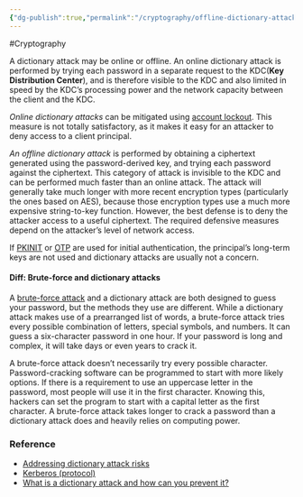 ```yaml
---
{"dg-publish":true,"permalink":"/cryptography/offline-dictionary-attack/","noteIcon":"","created":"2024-06-26T13:30:36.974+08:00","updated":"2024-07-07T15:38:17.847+08:00"}
---
```



#Cryptography

A dictionary attack may be online or offline. An online dictionary attack is performed by trying each password in a separate request to the KDC(**Key Distribution Center**), and is therefore visible to the KDC and also limited in speed by the KDC’s processing power and the network capacity between the client and the KDC. 

*Online dictionary attacks* can be mitigated using [account lockout](https://web.mit.edu/kerberos/krb5-latest/doc/admin/lockout.html#lockout). This measure is not totally satisfactory, as it makes it easy for an attacker to deny access to a client principal.

*An offline dictionary attack* is performed by obtaining a ciphertext generated using the password-derived key, and trying each password against the ciphertext. This category of attack is invisible to the KDC and can be performed much faster than an online attack. The attack will generally take much longer with more recent encryption types (particularly the ones based on AES), because those encryption types use a much more expensive string-to-key function. However, the best defense is to deny the attacker access to a useful ciphertext. The required defensive measures depend on the attacker’s level of network access.

If [PKINIT](https://web.mit.edu/kerberos/krb5-latest/doc/admin/pkinit.html#pkinit) or [OTP](https://web.mit.edu/kerberos/krb5-latest/doc/admin/otp.html#otp-preauth) are used for initial authentication, the principal’s long-term keys are not used and dictionary attacks are usually not a concern.

#### Diff: Brute-force and dictionary attacks
A [brute-force attack](https://nordvpn.com/blog/brute-force-attack/) and a dictionary attack are both designed to guess your password, but the methods they use are different. While a dictionary attack makes use of a prearranged list of words, a brute-force attack tries every possible combination of letters, special symbols, and numbers. It can guess a six-character password in one hour. If your password is long and complex, it will take days or even years to crack it.

A brute-force attack doesn’t necessarily try every possible character. Password-cracking software can be programmed to start with more likely options. If there is a requirement to use an uppercase letter in the password, most people will use it in the first character. Knowing this, hackers can set the program to start with a capital letter as the first character. A brute-force attack takes longer to crack a password than a dictionary attack does and heavily relies on computing power.
### Reference
- [Addressing dictionary attack risks](https://web.mit.edu/kerberos/krb5-latest/doc/admin/dictionary.html)
- [Kerberos (protocol)](https://en.wikipedia.org/wiki/Kerberos_(protocol))
- [What is a dictionary attack and how can you prevent it?](https://nordvpn.com/blog/dictionary-attack/)